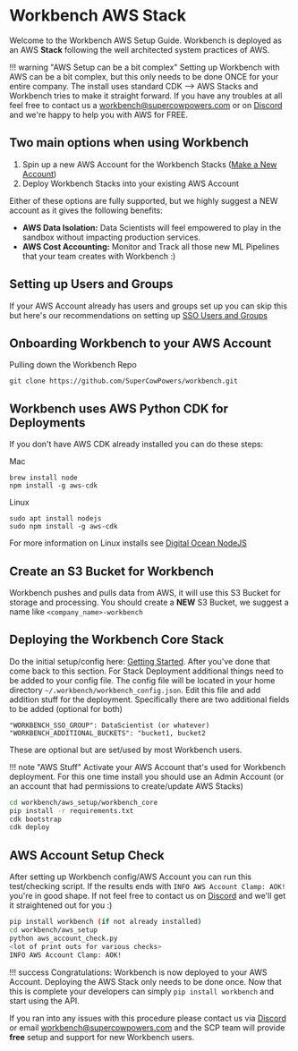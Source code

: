 # Workbench AWS Stack
Welcome to the Workbench AWS Setup Guide. Workbench is deployed as an AWS **Stack** following the well architected system practices of AWS. 

!!! warning "AWS Setup can be a bit complex"
    Setting up Workbench with AWS can be a bit complex, but this only needs to be done ONCE for your entire company. The install uses standard CDK --> AWS Stacks and Workbench tries to make it straight forward. If you have any troubles at all feel free to contact us a [workbench@supercowpowers.com](mailto:workbench@supercowpowers.com) or on [Discord](https://discord.gg/WHAJuz8sw8) and we're happy to help you with AWS for FREE.
    
## Two main options when using Workbench
1. Spin up a new AWS Account for the Workbench Stacks ([Make a New Account](aws_tips_and_tricks.md))
2. Deploy Workbench Stacks into your existing AWS Account

Either of these options are fully supported, but we highly suggest a NEW account as it gives the following benefits:

- **AWS Data Isolation:** Data Scientists will feel empowered to play in the sandbox without impacting production services.
- **AWS Cost Accounting:** Monitor and Track all those new ML Pipelines that your team creates with Workbench :)

## Setting up Users and Groups
If your AWS Account already has users and groups set up you can skip this but here's our recommendations on setting up [SSO Users and Groups](aws_tips_and_tricks.md)

## Onboarding Workbench to your AWS Account

Pulling down the Workbench Repo
  ```
  git clone https://github.com/SuperCowPowers/workbench.git
  ```

## Workbench uses AWS Python CDK for Deployments
If you don't have AWS CDK already installed you can do these steps:

Mac

  ```
  brew install node 
  npm install -g aws-cdk
  ```
Linux

  ```
  sudo apt install nodejs
  sudo npm install -g aws-cdk
  ```
For more information on Linux installs see [Digital Ocean NodeJS](https://www.digitalocean.com/community/tutorials/how-to-install-node-js-on-ubuntu-20-04)

## Create an S3 Bucket for Workbench
Workbench pushes and pulls data from AWS, it will use this S3 Bucket for storage and processing. You should create a **NEW** S3 Bucket, we suggest a name like `<company_name>-workbench`

## Deploying the Workbench Core Stack
Do the initial setup/config here: [Getting Started](../getting_started/index.md). After you've done that come back to this section. For Stack Deployment additional things need to be added to your config file. The config file will be located in your home directory `~/.workbench/workbench_config.json`. Edit this file and add addition stuff for the deployment. Specifically there are two additional fields to be added (optional for both)

```
"WORKBENCH_SSO_GROUP": DataScientist (or whatever)
"WORKBENCH_ADDITIONAL_BUCKETS": "bucket1, bucket2
```
These are optional but are set/used by most Workbench users.

!!! note "AWS Stuff"
    Activate your AWS Account that's used for Workbench deployment. For this one time install you should use an Admin Account (or an account that had permissions to create/update AWS Stacks)

  ```bash
  cd workbench/aws_setup/workbench_core
  pip install -r requirements.txt
  cdk bootstrap
  cdk deploy
  ```

## AWS Account Setup Check
After setting up Workbench config/AWS Account you can run this test/checking script. If the results ends with `INFO AWS Account Clamp: AOK!` you're in good shape. If not feel free to contact us on [Discord](https://discord.gg/WHAJuz8sw8) and we'll get it straightened out for you :)

```bash
pip install workbench (if not already installed)
cd workbench/aws_setup
python aws_account_check.py
<lot of print outs for various checks>
INFO AWS Account Clamp: AOK!
```

!!! success
    Congratulations: Workbench is now deployed to your AWS Account. Deploying the AWS Stack only needs to be done once. Now that this is complete your developers can simply `pip install workbench` and start using the API.
    
If you ran into any issues with this procedure please contact us via [Discord](https://discord.gg/WHAJuz8sw8) or email [workbench@supercowpowers.com](mailto:workbench@supercowpowers.com) and the SCP team will provide **free** setup and support for new Workbench users.
